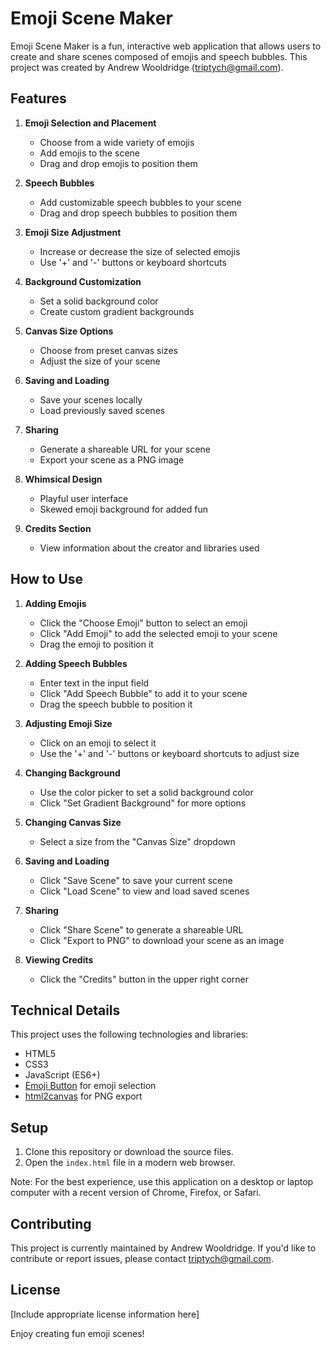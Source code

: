 # Emoji Scene Maker

Emoji Scene Maker is a fun, interactive web application that allows users to create and share scenes composed of emojis and speech bubbles. This project was created by Andrew Wooldridge (triptych@gmail.com).

## Features

1. **Emoji Selection and Placement**
   - Choose from a wide variety of emojis
   - Add emojis to the scene
   - Drag and drop emojis to position them

2. **Speech Bubbles**
   - Add customizable speech bubbles to your scene
   - Drag and drop speech bubbles to position them

3. **Emoji Size Adjustment**
   - Increase or decrease the size of selected emojis
   - Use '+' and '-' buttons or keyboard shortcuts

4. **Background Customization**
   - Set a solid background color
   - Create custom gradient backgrounds

5. **Canvas Size Options**
   - Choose from preset canvas sizes
   - Adjust the size of your scene

6. **Saving and Loading**
   - Save your scenes locally
   - Load previously saved scenes

7. **Sharing**
   - Generate a shareable URL for your scene
   - Export your scene as a PNG image

8. **Whimsical Design**
   - Playful user interface
   - Skewed emoji background for added fun

9. **Credits Section**
   - View information about the creator and libraries used

## How to Use

1. **Adding Emojis**
   - Click the "Choose Emoji" button to select an emoji
   - Click "Add Emoji" to add the selected emoji to your scene
   - Drag the emoji to position it

2. **Adding Speech Bubbles**
   - Enter text in the input field
   - Click "Add Speech Bubble" to add it to your scene
   - Drag the speech bubble to position it

3. **Adjusting Emoji Size**
   - Click on an emoji to select it
   - Use the '+' and '-' buttons or keyboard shortcuts to adjust size

4. **Changing Background**
   - Use the color picker to set a solid background color
   - Click "Set Gradient Background" for more options

5. **Changing Canvas Size**
   - Select a size from the "Canvas Size" dropdown

6. **Saving and Loading**
   - Click "Save Scene" to save your current scene
   - Click "Load Scene" to view and load saved scenes

7. **Sharing**
   - Click "Share Scene" to generate a shareable URL
   - Click "Export to PNG" to download your scene as an image

8. **Viewing Credits**
   - Click the "Credits" button in the upper right corner

## Technical Details

This project uses the following technologies and libraries:

- HTML5
- CSS3
- JavaScript (ES6+)
- [Emoji Button](https://github.com/joeattardi/emoji-button) for emoji selection
- [html2canvas](https://html2canvas.hertzen.com/) for PNG export

## Setup

1. Clone this repository or download the source files.
2. Open the `index.html` file in a modern web browser.

Note: For the best experience, use this application on a desktop or laptop computer with a recent version of Chrome, Firefox, or Safari.

## Contributing

This project is currently maintained by Andrew Wooldridge. If you'd like to contribute or report issues, please contact triptych@gmail.com.

## License

[Include appropriate license information here]

Enjoy creating fun emoji scenes!
